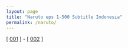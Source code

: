 ```yaml
---
layout: page
title: "Naruto eps 1-500 Subtitle Indonesia"
permalink: /naruto/
---
```


[ [001](/diah/001) ] - [ [002](/diah/002) ] 

